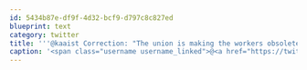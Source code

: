 ```yaml
---
id: 5434b87e-df9f-4d32-bcf9-d797c8c827ed
blueprint: text
category: twitter
title: '''@kaaist Correction: "The union is making the workers obsolete." The employees need to tell the union to GTFO'
caption: '<span class="username username_linked">@<a href="https://twitter.com/kaaist" title="Kyle Pearce">kaaist</a></span> Correction: "The union is making the workers obsolete." The employees need to tell the union to GTFO'
---
```

